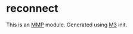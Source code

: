 # reconnect

This is an [MMP](https://github.com/DinheroDevelopmentGroup/modular-minecraft-proxy) module.
Generated using [M3](https://github.com/DinheroDevelopmentGroup/modular-minecraft-proxy/tree/main/src/m3) init.
